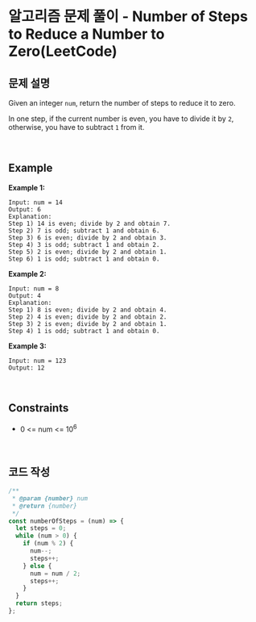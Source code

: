 # 알고리즘 문제 풀이 - Number of Steps to Reduce a Number to Zero(LeetCode)

## 문제 설명

Given an integer `num`, return the number of steps to reduce it to zero.

In one step, if the current number is even, you have to divide it by `2`, otherwise, you have to subtract `1` from it.

<br />

## Example

**Example 1:**

    Input: num = 14
    Output: 6
    Explanation:
    Step 1) 14 is even; divide by 2 and obtain 7.
    Step 2) 7 is odd; subtract 1 and obtain 6.
    Step 3) 6 is even; divide by 2 and obtain 3.
    Step 4) 3 is odd; subtract 1 and obtain 2.
    Step 5) 2 is even; divide by 2 and obtain 1.
    Step 6) 1 is odd; subtract 1 and obtain 0.

**Example 2:**

    Input: num = 8
    Output: 4
    Explanation:
    Step 1) 8 is even; divide by 2 and obtain 4.
    Step 2) 4 is even; divide by 2 and obtain 2.
    Step 3) 2 is even; divide by 2 and obtain 1.
    Step 4) 1 is odd; subtract 1 and obtain 0.

**Example 3:**

    Input: num = 123
    Output: 12

<br />

## Constraints

- 0 <= num <= 10<sup>6</sup>

<br />

## 코드 작성

```js
/**
 * @param {number} num
 * @return {number}
 */
const numberOfSteps = (num) => {
  let steps = 0;
  while (num > 0) {
    if (num % 2) {
      num--;
      steps++;
    } else {
      num = num / 2;
      steps++;
    }
  }
  return steps;
};
```

<br />
